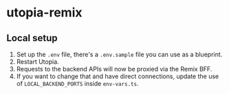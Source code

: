 # utopia-remix

## Local setup

1. Set up the `.env` file, there's a `.env.sample` file you can use as a blueprint.
2. Restart Utopia.
3. Requests to the backend APIs will now be proxied via the Remix BFF.
4. If you want to change that and have direct connections, update the use of `LOCAL_BACKEND_PORTS` inside `env-vars.ts`.
